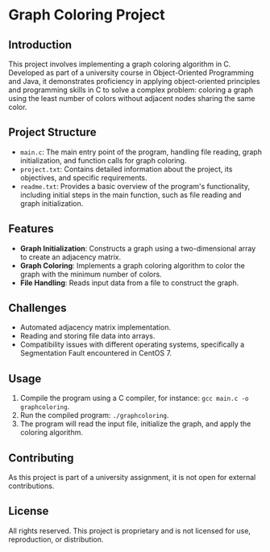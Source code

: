 
# Graph Coloring Project

## Introduction
This project involves implementing a graph coloring algorithm in C. Developed as part of a university course in Object-Oriented Programming and Java, it demonstrates proficiency in applying object-oriented principles and programming skills in C to solve a complex problem: coloring a graph using the least number of colors without adjacent nodes sharing the same color.

## Project Structure
- `main.c`: The main entry point of the program, handling file reading, graph initialization, and function calls for graph coloring.
- `project.txt`: Contains detailed information about the project, its objectives, and specific requirements.
- `readme.txt`: Provides a basic overview of the program's functionality, including initial steps in the main function, such as file reading and graph initialization.

## Features
- **Graph Initialization**: Constructs a graph using a two-dimensional array to create an adjacency matrix.
- **Graph Coloring**: Implements a graph coloring algorithm to color the graph with the minimum number of colors.
- **File Handling**: Reads input data from a file to construct the graph.

## Challenges
- Automated adjacency matrix implementation.
- Reading and storing file data into arrays.
- Compatibility issues with different operating systems, specifically a Segmentation Fault encountered in CentOS 7.

## Usage
1. Compile the program using a C compiler, for instance: `gcc main.c -o graphcoloring`.
2. Run the compiled program: `./graphcoloring`.
3. The program will read the input file, initialize the graph, and apply the coloring algorithm.

## Contributing
As this project is part of a university assignment, it is not open for external contributions.

## License
All rights reserved. This project is proprietary and is not licensed for use, reproduction, or distribution.
